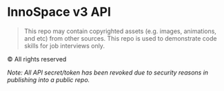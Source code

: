 # InnoSpace v3 API

> This repo may contain copyrighted assets (e.g. images, animations, and etc) from other sources. This repo is used to demonstrate code skills for job interviews only.

© All rights reserved

*Note: All API secret/token has been revoked due to security reasons in publishing into a public repo.*
